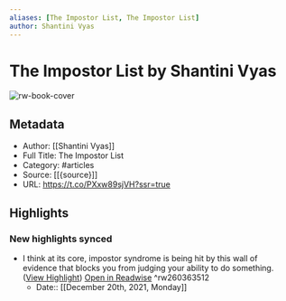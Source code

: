 ```yaml
---
aliases: [The Impostor List, The Impostor List]
author: Shantini Vyas
---
```

# The Impostor List by Shantini Vyas

![rw-book-cover](https://readwise-assets.s3.amazonaws.com/static/images/article2.74d541386bbf.png)

## Metadata
- Author: [[Shantini Vyas]]
- Full Title: The Impostor List
- Category: #articles
- Source: [[{source}]]
- URL: https://t.co/PXxw89sjVH?ssr=true

## Highlights
### New highlights synced
- I think at its core, impostor syndrome is being hit by this wall of evidence that blocks you from judging your ability to do something. ([View Highlight](https://read.readwise.io/read/01fqb2yebdwqs102qqahx9b9zs)) [Open in Readwise](https://readwise.io/open/260363512) ^rw260363512
    - Date:: [[December 20th, 2021, Monday]]
